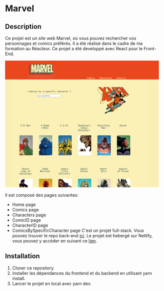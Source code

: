 # Marvel

## Description

Ce projet est un site web Marvel, où vous pouvez rechercher vos personnages et comics préférés. Il a été réalisé dans le cadre de ma formation au Réacteur. Ce projet a été developpé avec React pour le Front-End.

![capture d'écran](./src/assets/image/Marvel.png)

Il est composé des pages suivantes:

- Home page
- Comics page
- Characters page
- ComicID page
- CharacterID page
- ComicsBySpecificCharacter page
  C'est un projet full-stack. Vous pouvez trouver le repo back-end [ici](https://github.com/ashmoune/Marvel-back).
  Le projet est hebergé sur Netlify, vous pouvez y accéder en suivant ce [lien](https://hmmarvel.netlify.app/).

## Installation

1. Cloner ce repository.
2. Installer les dépendances du frontend et du backend en utilisant yarn install.
3. Lancer le projet en local avec yarn dev.
